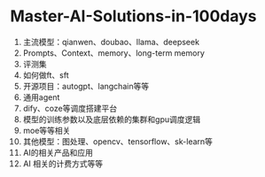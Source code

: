 # Master-AI-Solutions-in-100days

1. 主流模型：qianwen、doubao、llama、deepseek
2. Prompts、Context、memory、long-term memory
3. 评测集
4. 如何做ft、sft
5. 开源项目：autogpt、langchain等等
6. 通用agent
7. dify、coze等调度搭建平台
8. 模型的训练参数以及底层依赖的集群和gpu调度逻辑
9. moe等等相关
10. 其他模型：图处理、opencv、tensorflow、sk-learn等
11. AI的相关产品和应用
12. AI 相关的计费方式等等
